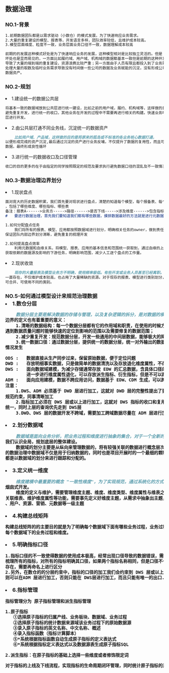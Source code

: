 ## 数据治理
<h3>NO.1-背景</h3>

```markdown
1.前期数据团队都是以需求驱动（小数仓）的模式发展，为了快速响应业务需求。
2.大量的重复建设的模型、报表等，开发语言多样，团队效率较低，且维护成本较高。
3.模型层面维度、粒度不一致，业务层面业务口径不一致，数据理解成本较高
```

```markdown
前期的的发展这种模式好处是为了快速响应业务的发展，这种模型相对是比较独立灵活的。但是
坏处也是显而易见的，一方面比如履约域、用户域、机构域的数据都基本一致但是前期的这种开发模式
导致了大量的端到端的重复建设，资源浪费比较严重；另一方面由于人员有限且都投入到了业务需求中，
处理大量的取数及临时业务需求导致没有时间做一些公司的数据及业务赋能的沉淀，没有形成公司的
数据资产。
```

<h3>NO.2-规划</h3>

<li>1.建设统一的数据公共层</li>

```markdown
将基本一致的数据域放到公共层进行统一建设，比如之前的用户域，履约、机构域等，这样做的目的是为了
避免重复开发，进行统一的收口，其他业务在开发的过程中不需要再进行相关的构建。快速业务响应基于公共
层进行开发。
```

<li>2.由公共层打通不同业务线，沉淀统一的数据资产</li>

```markdown
    比如用户域、产品域，这样做的目的是将原来的孤岛或不标准的各业务核心数据打通，
以便形成完成的资产沉淀,最后通过沉淀的资产进行业务反哺，不仅提升了数据的复用性，而且可以更加丰富
数据，最终形成良性循环
```

<li>3.进行统一的数据收口及口径管理</li>

```markdown
收口的目的更多的在于由指定的同学按照既定的规范及要求执行避免数据口径的混乱及不一致情况发生。
```

<h3>NO.3-数据治理边界划分</h3>

<li>1.现状盘点</li>

```markdown
面对庞大的历史数据积累，我们首先要对现状进行盘点，清楚的知道每个模型，每个报备表、每个任务的作用
，包括了哪些维度、哪些指标、哪些表
备注：报表A------>业务方----->路径------>是否下线----->涉及维度------>包含指标
#   要进行数据治理，首先我们要知道我们都有哪些数据，摸排数据最好的方法就是进行元数据的盘点。
```

```markdown
1.如何分配盘点任务
    我们将所有的报表、模型、应用都按照数据域进行划分，明确相关任务的owner，做到责任到人
保证团队内部边界划分清晰，避免重复的梳理开发

2.如何提高盘点效率
    利用元数据和血缘关系，将模型、报表、应用的基本信息和范围统一获取到，通过血缘的上下游来
获取依赖的数据源及影响的下游任务，明确影响范围，减少人工逐个盘点的工作量。
```

<li>2.现状收敛</li>

```markdown
    现存的大量报表及模型业务方不明确，使用频率极低。有些开发或业务人员甚至已经离职。但是相关任务却
一直存在，不仅维护成本较高，也占用了大量稀缺的资源。对于现存的报表、模型进行类别划分，分为可下线、
可合并、可使用不同的类别。
```

<h3>NO.5-如何通过模型设计来规范治理数据</hr>

<li>1.数仓分层</li>

```markdown
    数据分层主要是解决数据的存储与管理，以及复杂逻辑的拆分，是对数据的横向管理。对于数据权限的管理和数据
边界的定义也有着重要的意义：
    1.清晰的数据结构：每一个数据分层都有它的作用域和职责，在使用的时候方便的定位和理解数据，并且在
遇到数据质量问题时能够快速的定位到影响的范围以及需要修复的数据范围；
    2.减少重复开发：规范数据分层，开发一些通用的中间层数据，能够极大的降低重复计算，减少烟囱式开发；
    3.统一数据口径：通过数据分层，提供统一的数据分层，统一对外输出的数据口径，避免同一指标不同口径的
情况发生

ODS : 	数据直接从生产同步过来，保留原始数据，便于定位问题
DWD :   存放明细事实数据，只是做简单的数据清洗以及存放退化维度属性，不存放派生指标、衍生指标
DWS :   面向数据域建模，为减少存储通常存放 EDW 的汇总数据，含具体口径的指标的明细数据也应属于该层，
        进一步进行维度属性退化，可以存放派生指标、衍生指标，但是不可以跨数据域存放事实、指标。如涉及用户/订单/流量等多个域的模型时不应放置在该层
ADM :   面向应用建模，数据不跨应用访问，数据基于 EDW、CDM 生成，可以跨数据域存放事实
注意：
    1.DWS、ADM 必须基于 DWD 层进行加工，这就对 DWD 层的完整性提出了要求，数据进入数仓必须要经过
规范约束，同事清晰加工
    2.指标加工必须在 DWS 层或以上进行加工，这就对 DWS 指标的收口和复用提出了要求，指标的加工出口必须
统一，同时上层的查询优先走到 DWS层
    3.DWD、DWS 层的数据开发不跨域，需要加工跨域数据尽量在 ADM 层进行加工。 
```

<li>2.划分数据域</li>
    
```markdown
    数据域是面向业务分析，把业务过程和维度进行抽象的集合，对于一个全新的业务领域，做数据域的划分会帮助
我们认识全局，规划底层的整体建设。
    数据域的划分主要是从纵向来管理数据的，将有较强关联的数据进行概念层次的归类，如上文提到的，我们
的数据治理中数据域不仅是用于归纳数据的，同时也是项目开展时的一个最细的颗粒度，项目的进度和资源的投入
都是以数据域的划分来进行跟踪和分配的。
```

<li>3.定义统一维度</li>

```markdown
    维度建模中最重要的概念 "一致性维度"，为了实现规范，通过系统化的方式来管理，提升维度复用，减少
烟囱式开发。
    维度的定义与维护，需要管理维度主题、维度、维度类型、维度属性与维表之间的关联关系，提供创建维度
关联维表、维护维度属性等功能，需要事先定义好维度主题，从需求中抽象出主题，有机构、用户、机构、产品、资源
、用户、资源、营销、元数据等一级主题
```

<li>4.构建总线矩阵</li>

```markdown
构建总线矩阵的的主要目的就是为了明确每个数据域下面有哪些业务过程，业务过程与哪些维度相关，并定义每个
每个数据域下的业务过程和维度。
```

<li>5.明确指标口径</li>

```markdown
1.指标口径的不一致使得数据的使用成本极高，经常出现口径导致的数据错误，需要反复核对数据，在治理过程中我们需要
梳理所有的指标，对所有的指标明确其口径，如果两个指标名称相同，但是口径不一致，先判断是否能合并，如需要同时
存在，需要再命名上进行区分
2.另外，在数仓的的分层约束中，指标的口径的加工我们会约束到 DWS 层或以上来进行收口，如果指标不存在复用性
则可以在ADM 层进行加工，否则只能在 DWS层进行加工，而且只能有唯一的出口.
```
<li>6.指标管理</li>

```markdown
指标管理分为 原子指标管理和派生指标管理

1.原子指标
   ①选择原子指标的归属产线、业务板块、数据域、业务过程
   ②选择原子指标的统计数据来源域该业务过程下的原始数据源
   ③录入原子指标的英文名称、中文名称、概述
   ④录入指标函数（指标计算脚本）
   ⑤*系统根据指标函数自动生成原子指标的定义表达式
   ⑥*系统根据指标定义表达式以及数据源表生成原子指标SQL

2.派生指标：在原子指标的基础上选择一些维度或者修饰限定词

对于指标的上线及下线流程，实现指标的生命周期闭环管理，同时统计原子指标的派生次数和查看次数
```









